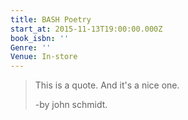 ```yaml
---
title: BASH Poetry
start_at: 2015-11-13T19:00:00.000Z
book_isbn: ''
Genre: ''
Venue: In-store
---
```


> This is a quote. And it's a nice one.
>
> -by john schmidt.